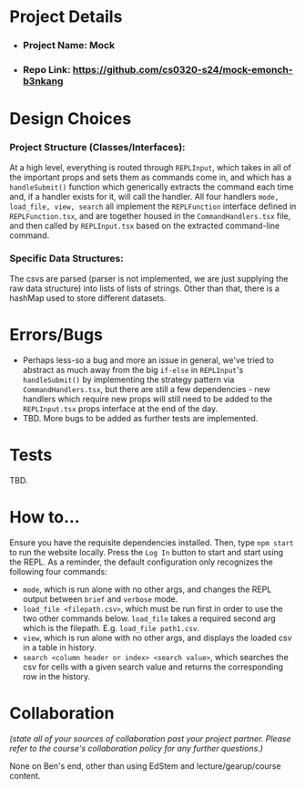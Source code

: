 # Project Details

- ### Project Name: Mock
- ### Repo Link: https://github.com/cs0320-s24/mock-emonch-b3nkang

# Design Choices

### Project Structure (Classes/Interfaces):

At a high level, everything is routed through `REPLInput`, which takes in all of the important props and sets them as commands come in, and which has a `handleSubmit()` function which generically extracts the command each time and, if a handler exists for it, will call the handler. All four handlers `mode, load_file, view, search` all implement the `REPLFunction` interface defined in `REPLFunction.tsx`, and are together housed in the `CommandHandlers.tsx` file, and then called by `REPLInput.tsx` based on the extracted command-line command.

### Specific Data Structures:

The csvs are parsed (parser is not implemented, we are just supplying the raw data structure) into lists of lists of strings. Other than that, there is a hashMap used to store different datasets.

# Errors/Bugs

- Perhaps less-so a bug and more an issue in general, we've tried to abstract as much away from the big `if-else` in `REPLInput`'s `handleSubmit()` by implementing the strategy pattern via `CommandHandlers.tsx`, but there are still a few dependencies - new handlers which require new props will still need to be added to the `REPLInput.tsx` props interface at the end of the day.
- TBD. More bugs to be added as further tests are implemented.

# Tests

TBD.

# How to...

Ensure you have the requisite dependencies installed. Then, type `npm start` to run the website locally. Press the `Log In` button to start and start using the REPL. As a reminder, the default configuration only recognizes the following four commands:

- `mode`, which is run alone with no other args, and changes the REPL output between `brief` and `verbose` mode.
- `load_file <filepath.csv>`, which must be run first in order to use the two other commands below. `load_file` takes a required second arg which is the filepath. E.g. `load_file path1.csv`.
- `view`, which is run alone with no other args, and displays the loaded csv in a table in history.
- `search <column header or index> <search value>`, which searches the csv for cells with a given search value and returns the corresponding row in the history.

# Collaboration

_(state all of your sources of collaboration past your project partner. Please refer to the course's collaboration policy for any further questions.)_

None on Ben's end, other than using EdStem and lecture/gearup/course content.
